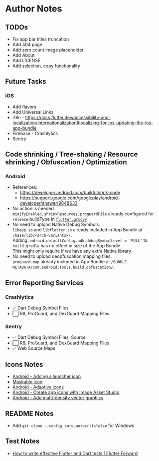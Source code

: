 # Author Notes

## TODOs

- Fix app bar titles truncation
- Add 404 page
- Add zero count image placeholder
- Add About
- Add LICENSE
- Add selection, copy functionality

## Future Tasks

### iOS

- Add flavors
- Add Universal Links
- i18n - https://docs.flutter.dev/accessibility-and-localization/internationalization#localizing-for-ios-updating-the-ios-app-bundle
- Firebase - Crashlytics
- Sentry

## Code shrinking / Tree-shaking / Resource shrinking / Obfuscation / Optimization

### Android

- References:
  - https://developer.android.com/build/shrink-code
  - https://support.google.com/googleplay/android-developer/answer/9848633
- No action is needed.  
  `minifyEnabled`, `shrinkResources`, `proguardFile` already configured for `release` buildType in [`flutter.groovy`]
- No need to upload Native Debug Symbols.  
  `libapp.so` and `libflutter.so` already included in App Bundle at `/base/lib/<arch-variants>/`.  
  Adding `android.defaultConfig.ndk.debugSymbolLevel = 'FULL'` to `build.gradle` has no effect in size of the App Bundle.  
  This might only require if we have any extra Native library.
- No need to upload deobfuscation mapping files.  
  `proguard.map` already included in App Bundle at `/BUNDLE-METADATA/com.android.tools.build.obfuscation/`.

## Error Reporting Services

### Crashlytics

- ✅ Dart Debug Symbol Files
- ⬜ R8, ProGuard, and DexGuard Mapping Files

### Sentry

- ✅ Dart Debug Symbol Files, Source
- ⬜ R8, ProGuard, and DexGuard Mapping Files
- ✅ Web Source Maps

## Icons Notes

- [Android - Adding a launcher icon][]
- [Maskable icon][]
- [Android - Adaptive icons][]
- [Android - Create app icons with Image Asset Studio][]
- [Android - Add multi-density vector graphics][]

## README Notes

- Add `git clone --config core.autocrlf=false` for Windows

## Test Notes

- [How to write effective Flutter and Dart tests | Flutter Forward][]


[`flutter.groovy`]: https://github.com/flutter/flutter/blob/stable/packages/flutter_tools/gradle/src/main/groovy/flutter.groovy
[Android - Adding a launcher icon]: https://docs.flutter.dev/deployment/android#adding-a-launcher-icon
[Maskable icon]: https://web.dev/maskable-icon/
[Android - Adaptive icons]: https://developer.android.com/develop/ui/views/launch/icon_design_adaptive
[Android - Create app icons with Image Asset Studio]: https://developer.android.com/studio/write/image-asset-studio
[Android - Add multi-density vector graphics]: https://developer.android.com/studio/write/vector-asset-studio
[How to write effective Flutter and Dart tests | Flutter Forward]: https://www.youtube.com/watch?v=bHLrSliaL1Q&list=PLjxrf2q8roU3LvrdR8Hv_phLrTj0xmjnD&index=25
